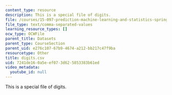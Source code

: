 ```yaml
---
content_type: resource
description: This is a special file of digits.
file: /courses/15-097-prediction-machine-learning-and-statistics-spring-2012/7241de160a5eef073d625853383b61ed_digits.csv
file_type: text/comma-separated-values
learning_resource_types: []
ocw_type: OCWFile
parent_title: Datasets
parent_type: CourseSection
parent_uid: e276c107-67b9-4674-a212-bb217c47f9ba
resourcetype: Other
title: digits.csv
uid: 7241de16-0a5e-ef07-3d62-5853383b61ed
video_metadata:
  youtube_id: null
---
```

This is a special file of digits.

